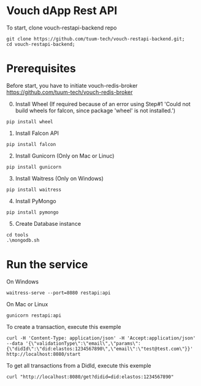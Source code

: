 # Vouch dApp Rest API

To start, clone vouch-restapi-backend repo
```
git clone https://github.com/tuum-tech/vouch-restapi-backend.git;
cd vouch-restapi-backend;
```
# Prerequisites

Before start, you have to initiate vouch-redis-broker https://github.com/tuum-tech/vouch-redis-broker

0. Install Wheel (If required because of an error using Step#1 'Could not build wheels for falcon, since package 'wheel' is not installed.')
```
pip install wheel 
```

1. Install Falcon API 
```
pip install falcon 
```
2. Install Gunicorn (Only on Mac or Linuc)
```
pip install gunicorn
```
3. Install Waitress (Only on Windows)
```
pip install waitress
```
4. Install PyMongo
```
pip install pymongo
```
5. Create Database instance
```
cd tools
.\mongodb.sh
```

# Run the service

On Windows
```
waitress-serve --port=8080 restapi:api
```

On Mac or Linux
```
gunicorn restapi:api
```

To create a transaction, execute this exemple
```
curl -H 'Content-Type: application/json' -H 'Accept:application/json' --data '{\"validationType\":\"email\",\"params\":{\"didId\":\"did:elastos:1234567890\",\"email\":\"test@test.com\"}}' http://localhost:8080/start
```

To get all transactions from a DidId, execute this exemple
```
curl "http://localhost:8080/get?didid=did:elastos:1234567890"
```

